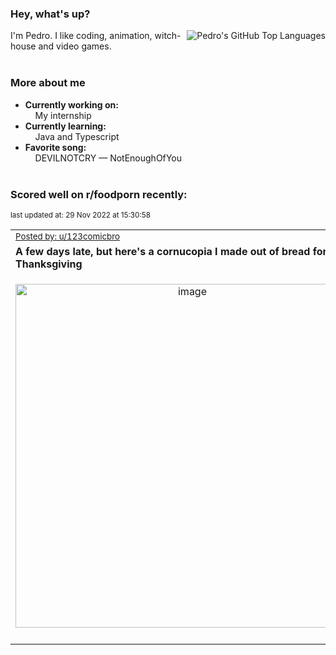 ### Hey, what's up?
<img align="right" alt="Pedro's GitHub Top Languages" src="https://github-readme-stats.vercel.app/api/top-langs/?username=PedrosUsername&exclude_repo=HW2&layout=compact" />

I'm Pedro. I like coding, animation, witch-house and video games.<br><br>

### More about me
- **Currently working on:**  
&nbsp;&nbsp;&nbsp;&nbsp;My internship
- **Currently learning:**  
&nbsp;&nbsp;&nbsp;&nbsp;Java and Typescript
- **Favorite song:**  
&nbsp;&nbsp;&nbsp;&nbsp;DEVILNOTCRY — NotEnoughOfYou<br><br>

### Scored well on r/foodporn recently:

<p align="left"><sub>last updated at: 29 Nov 2022 at 15:30:58</sub></p>

|   |
| --- |
| <sub>[Posted by: u/123comicbro][source]</sub> |
| **A few days late, but here's a cornucopia I made out of bread for Thanksgiving** | 
|<p align="center"> <img alt="image" src="https://i.redd.it/zlu2xjofup2a1.jpg" width="550" /> </p>|
|   |

  



  
  
  
[linkedin]: https://linkedin.com/in/pedro-h-r-gomes-8a487b14a/
[gmail]: mailto:pilique11@gmail.com
[source]: https://reddit.com/r/FoodPorn/comments/z70i3d/a_few_days_late_but_heres_a_cornucopia_i_made_out/
[redditAPI]: https://www.reddit.com/dev/api/